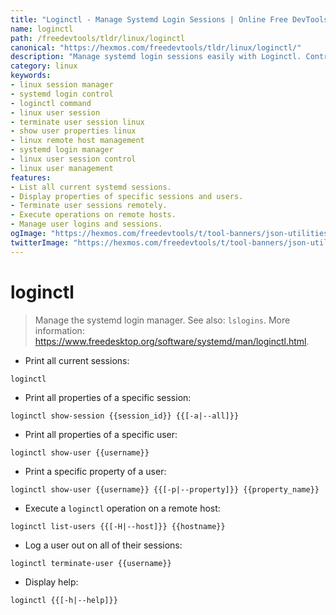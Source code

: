 ```yaml
---
title: "Loginctl - Manage Systemd Login Sessions | Online Free DevTools by Hexmos"
name: loginctl
path: /freedevtools/tldr/linux/loginctl
canonical: "https://hexmos.com/freedevtools/tldr/linux/loginctl/"
description: "Manage systemd login sessions easily with Loginctl. Control user sessions, display properties, and execute operations on remote hosts. Free online tool, no registration required."
category: linux
keywords:
- linux session manager
- systemd login control
- loginctl command
- linux user session
- terminate user session linux
- show user properties linux
- linux remote host management
- systemd login manager
- linux user session control
- linux user management
features:
- List all current systemd sessions.
- Display properties of specific sessions and users.
- Terminate user sessions remotely.
- Execute operations on remote hosts.
- Manage user logins and sessions.
ogImage: "https://hexmos.com/freedevtools/t/tool-banners/json-utilities-banner.png"
twitterImage: "https://hexmos.com/freedevtools/t/tool-banners/json-utilities-banner.png"
---
```


# loginctl

> Manage the systemd login manager.
> See also: `lslogins`.
> More information: <https://www.freedesktop.org/software/systemd/man/loginctl.html>.

- Print all current sessions:

`loginctl`

- Print all properties of a specific session:

`loginctl show-session {{session_id}} {{[-a|--all]}}`

- Print all properties of a specific user:

`loginctl show-user {{username}}`

- Print a specific property of a user:

`loginctl show-user {{username}} {{[-p|--property]}} {{property_name}}`

- Execute a `loginctl` operation on a remote host:

`loginctl list-users {{[-H|--host]}} {{hostname}}`

- Log a user out on all of their sessions:

`loginctl terminate-user {{username}}`

- Display help:

`loginctl {{[-h|--help]}}`
